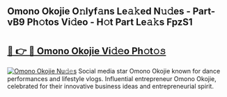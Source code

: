 ## Omono Okojie O𝚗lyf𝚊ns Le𝚊𝚔ed N𝚞𝚍es - Part-vB9 Ph𝚘tos Vi𝚍eo - H𝚘t Part Le𝚊𝚔s FpzS1

# <h2><a href="http://hf10ai.feru.top/?c=Omono+Okojie">🔗 👉 🔴 Omono Okojie Vi𝚍𝚎o Ph𝚘t𝚘𝚜</a></h2>

[![Omono Okojie Nu𝚍𝚎s](https://i.imgur.com/0TWrTi3.gif)](http://hf10ai.feru.top/?c=Omono+Okojie)
Social media star Omono Okojie known for dance performances and lifestyle vlogs. Influential entrepreneur Omono Okojie, celebrated for their innovative business ideas and entrepreneurial spirit. 
